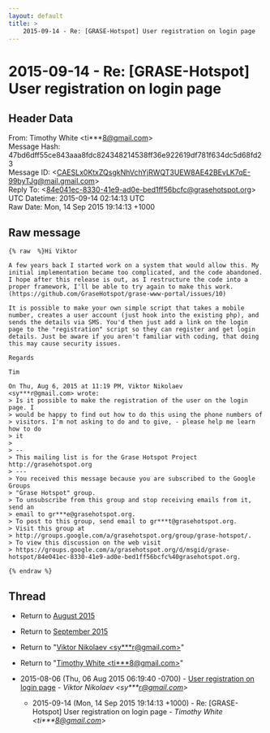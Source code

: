 ```yaml
---
layout: default
title: >
    2015-09-14 - Re: [GRASE-Hotspot] User registration on login page
---
```


# 2015-09-14 - Re: [GRASE-Hotspot] User registration on login page

## Header Data

From: Timothy White \<ti***8@gmail.com\><br>
Message Hash: 47bd6dff55ce843aaa8fdc824348214538ff36e922619df781f634dc5d68fd23<br>
Message ID: \<CAESLx0KtxZQsgkNhVchYjRWQT3UEW8AE42BEvLK7qE-99byTJg@mail.gmail.com\><br>
Reply To: \<84e041ec-8330-41e9-ad0e-bed1ff56bcfc@grasehotspot.org\><br>
UTC Datetime: 2015-09-14 02:14:13 UTC<br>
Raw Date: Mon, 14 Sep 2015 19:14:13 +1000<br>

## Raw message

```
{% raw  %}Hi Viktor

A few years back I started work on a system that would allow this. My
initial implementation became too complicated, and the code abandoned.
I hope after this release is out, as I restructure the code into a
proper framework, I'll be able to try again to make this work.
(https://github.com/GraseHotspot/grase-www-portal/issues/10)

It is possible to make your own simple script that takes a mobile
number, creates a user account (just hook into the existing php), and
sends the details via SMS. You'd then just add a link on the login
page to the "registration" script so they can register and get login
details. Just be aware if you aren't familiar with coding, that doing
this may cause security issues.

Regards

Tim

On Thu, Aug 6, 2015 at 11:19 PM, Viktor Nikolaev
<sy***r@gmail.com> wrote:
> Is it possible to make the registration of the user on the login page. I
> would be happy to find out how to do this using the phone numbers of
> visitors. I'm not asking to do and to give, - please help me learn how to do
> it
>
> --
> This mailing list is for the Grase Hotspot Project http://grasehotspot.org
> ---
> You received this message because you are subscribed to the Google Groups
> "Grase Hotspot" group.
> To unsubscribe from this group and stop receiving emails from it, send an
> email to gr***e@grasehotspot.org.
> To post to this group, send email to gr***t@grasehotspot.org.
> Visit this group at
> http://groups.google.com/a/grasehotspot.org/group/grase-hotspot/.
> To view this discussion on the web visit
> https://groups.google.com/a/grasehotspot.org/d/msgid/grase-hotspot/84e041ec-8330-41e9-ad0e-bed1ff56bcfc%40grasehotspot.org.

{% endraw %}
```

## Thread

+ Return to [August 2015](/archive/2015/08)
+ Return to [September 2015](/archive/2015/09)

+ Return to "[Viktor Nikolaev <sy***r<span>@</span>gmail.com>](/authors/sy___r_at_gmail_com)"
+ Return to "[Timothy White <ti***8<span>@</span>gmail.com>](/authors/ti___8_at_gmail_com)"

+ 2015-08-06 (Thu, 06 Aug 2015 06:19:40 -0700) - [User registration on login page](/archive/2015/08/3a42593ccd2675ee2b432f95dae2b819253959a0aa4785120571bc15e44e03d2) - _Viktor Nikolaev \<sy***r@gmail.com\>_
  + 2015-09-14 (Mon, 14 Sep 2015 19:14:13 +1000) - Re: [GRASE-Hotspot] User registration on login page - _Timothy White \<ti***8@gmail.com\>_

